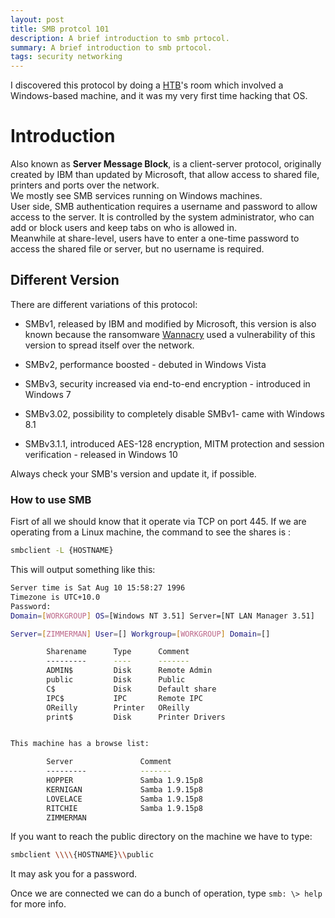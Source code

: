 ```yaml
---
layout: post
title: SMB protcol 101
description: A brief introduction to smb prtocol. 
summary: A brief introduction to smb prtocol. 
tags: security networking
---
```

I discovered this protocol by doing a [HTB](https://hackthebox.eu)'s room which involved a Windows-based machine, and it was my very first time hacking that OS.


# Introduction

Also known as **Server Message Block**, is a client-server protocol, originally created by IBM than updated by Microsoft, that allow access to shared file, printers and ports over the network. <br>
We mostly see SMB services running on Windows machines. <br>
User side, SMB authentication requires a username and password to allow access to the server. It is controlled by the system administrator, who can add or block users and keep tabs on who is allowed in. <br>
Meanwhile at share-level, users have to enter a one-time password to access the shared file or server, but no username is required.



## Different Version

There are different variations of this protocol:

- SMBv1, released by IBM and modified by Microsoft, this version is also known because the ransomware [Wannacry](https://en.wikipedia.org/wiki/WannaCry_ransomware_attack) used a vulnerability of this version to spread itself over the network.

- SMBv2, performance boosted - debuted in Windows Vista

- SMBv3, security increased via end-to-end encryption - introduced in Windows 7

- SMBv3.02, possibility to completely disable SMBv1- came with Windows 8.1

- SMBv3.1.1, introduced AES-128 encryption, MITM protection and session verification - released in Windows 10

Always check your SMB's version and update it, if possible.

### How to use SMB

Fisrt of all we should know that it operate via TCP on port 445. If we are operating from a Linux machine, the command to see the shares is :

```bash
smbclient -L {HOSTNAME}
```
This will output something like this: 

```bash
Server time is Sat Aug 10 15:58:27 1996
Timezone is UTC+10.0
Password: 
Domain=[WORKGROUP] OS=[Windows NT 3.51] Server=[NT LAN Manager 3.51]

Server=[ZIMMERMAN] User=[] Workgroup=[WORKGROUP] Domain=[]

        Sharename      Type      Comment
        ---------      ----      -------
        ADMIN$         Disk      Remote Admin
        public         Disk      Public 
        C$             Disk      Default share
        IPC$           IPC       Remote IPC
        OReilly        Printer   OReilly
        print$         Disk      Printer Drivers


This machine has a browse list:

        Server               Comment
        ---------            -------
        HOPPER               Samba 1.9.15p8
        KERNIGAN             Samba 1.9.15p8
        LOVELACE             Samba 1.9.15p8
        RITCHIE              Samba 1.9.15p8
        ZIMMERMAN            

```

If you want to reach the public directory on the machine we have to type:

```bash
smbclient \\\\{HOSTNAME}\\public
```
It may ask you for a password. 

Once we are connected we can do a bunch of operation, type `smb: \> help` for more info.
